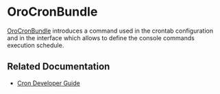 <a id="bundle-docs-platform-cron-bundle"></a>

# OroCronBundle

<a href="https://github.com/oroinc/platform/tree/6.1/src/Oro/Bundle/CronBundle" target="_blank">OroCronBundle</a> introduces a command used in the crontab configuration and in the interface which allows to define the console commands execution schedule.

## Related Documentation

* [Cron Developer Guide](../../../backend/cron.md#dev-guide-system-cron-jobs)

<!-- Frontend -->
